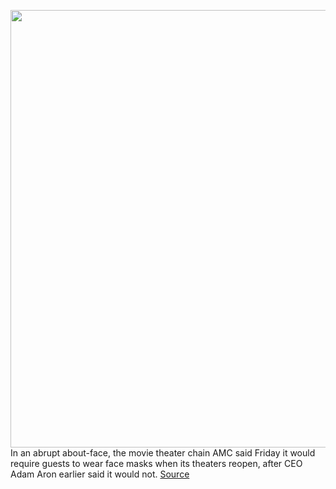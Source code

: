 <img src='https://cdn.vox-cdn.com/thumbor/D57TI0Fo8MPkRJniGoAJ19SguV0=/0x0:3673x2255/1200x800/filters:focal(1544x835:2130x1421)/cdn.vox-cdn.com/uploads/chorus_image/image/66958032/1212814327.jpg.0.jpg' width='700px' /><br/>
In an abrupt about-face, the movie theater chain AMC said Friday it would require guests to wear face masks when its theaters reopen, after CEO Adam Aron earlier said it would not.
<a href='https://www.theverge.com/2020/6/19/21296698/amc-theaters-ceo-masks-coronavirus-covid-19-adam-aron-reopening'> Source <a/>